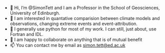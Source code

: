 - 👋 Hi, I’m @SimonTett and I am a Professor in the School of Geosciences, University of Edinburgh.
- 👀 I am interested in quantative comparision between climate models and observations, changing extreme events and event-attribution.
- 🌱 I generally use python for most of my work. I can still, just about, use Fortran and IDL.
- 💞️ I am happy to collaborate on anything that is of mutual benefit
- 📫 You can contact me by email as simon.tett@ed.ac.uk

<!---
SimonTett/SimonTett is a ✨ special ✨ repository because its `README.md` (this file) appears on your GitHub profile.
You can click the Preview link to take a look at your changes.
--->
